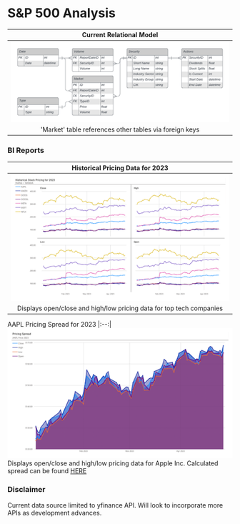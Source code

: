 # S&P 500 Analysis
| Current Relational Model |
|:--:|
|![](docs/images/CurrentERD.png)|
|'Market' table references other tables via foreign keys|
 
### BI Reports
| Historical Pricing Data for 2023 |
|:--:|
|![](docs/images/FAANG+MAMAAPricingData.png)|
|Displays open/close and high/low pricing data for top tech companies|

AAPL Pricing Spread for 2023
|:--:|
![](docs/images/AAPLPricingSpreadVisual.png)
Displays open/close and high/low pricing data for Apple Inc. Calculated spread can be found [HERE](Reports/AAPL%20Pricing%20Spread.csv)

### Disclaimer
Current data source limited to yfinance API. Will look to incorporate more APIs as development advances.
